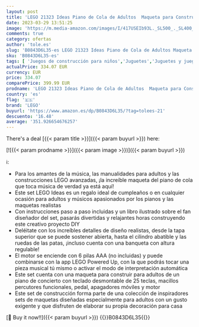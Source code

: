 ```yaml
---
layout: post
title: 'LEGO 21323 Ideas Piano de Cola de Adultos  Maqueta para Construir  Regalos para Músicos  Decoración para Casa y Oficina'
date: 2023-03-29 13:51:25
image: 'https://m.media-amazon.com/images/I/417USEIb93L._SL500_._SL400_.jpg'
comments: true
category: ofertas
author: 'tole.es'
slug: 'B0843D6L35-es LEGO 21323 Ideas Piano de Cola de Adultos Maqueta para...'
sku: 'B0843D6L35-es'
tags: [ 'Juegos de construcción para niños','Juguetes','Juguetes y juegos','Sets de construcción','lego','🇪🇸', ]
actualPrice: 334.07 EUR
currency: EUR
price: 334.07
comparePrice: 399.99 EUR
prodname: 'LEGO 21323 Ideas Piano de Cola de Adultos  Maqueta para Construir  Regalos para Músicos  Decoración para Casa y Oficina'
country: 'es'
flag: '🇪🇸'
brand: 'LEGO'
buyurl: 'https://www.amazon.es/dp/B0843D6L35/?tag=tolees-21'
descuento: '16.48'
average: '351.926654676257'
---
```


There's a deal [{{< param title >}}]({{< param buyurl >}})  here:

[![{{< param prodname >}}]({{< param image >}})]({{< param buyurl >}})

ℹ️:

- Para los amantes de la música, las manualidades para adultos y las construcciones LEGO avanzadas, ¡la increíble maqueta del piano de cola que toca música de verdad ya está aquí!
- Este set LEGO Ideas es un regalo ideal de cumpleaños o en cualquier ocasión para adultos y músicos apasionados por los pianos y las maquetas realistas
- Con instrucciones paso a paso incluidas y un libro ilustrado sobre el fan diseñador del set, pasarás divertidas y relajantes horas construyendo este creativo proyecto DIY
- Deléitate con los increíbles detalles de diseño realistas, desde la tapa superior que se puede sostener abierta, hasta el cilindro abatible y las ruedas de las patas, ¡incluso cuenta con una banqueta con altura regulable!
- El motor se enciende con 6 pilas AAA (no incluidas) y puede combinarse con la app LEGO Powered Up, con la que podrás tocar una pieza musical tú mismo o activar el modo de interpretación automática
- Este set cuenta con una maqueta para construir para adultos de un piano de concierto con teclado desmontable de 25 teclas, macillos percutores funcionales, pedal, apagadores móviles y motor
- Este set de construcción forma parte de una colección de inspiradores sets de maquetas diseñadas especialmente para adultos con un gusto exigente y que disfruten de elaborar su propia decoración para casa

[🛒 Buy it now!!]({{< param buyurl >}})
{{<world>}}B0843D6L35{{</world>}}
